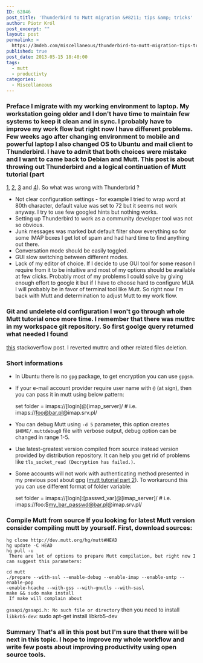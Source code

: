 ```yaml
---
ID: 62846
post_title: 'Thunderbird to Mutt migration &#8211; tips &amp; tricks'
author: Piotr Król
post_excerpt: ""
layout: post
permalink: >
  https://3mdeb.com/miscellaneous/thunderbird-to-mutt-migration-tips-tricks/
published: true
post_date: 2013-05-15 18:40:00
tags:
  - mutt
  - productivty
categories:
  - Miscellaneous
---
```

### Preface I migrate with my working environment to laptop. My workstation going older and I don't have time to maintain few systems to keep it clean and in sync. I probably have to improve my work flow but right now I have different problems. Few weeks ago after changing environment to mobile and powerful laptop I also changed OS to Ubuntu and mail client to Thunderbird. I have to admit that both choices were mistake and I want to came back to Debian and Mutt. This post is about throwing out Thunderbird and a logical continuation of Mutt tutorial (part 

[1][1], [2][2], [3][3] and [4][4]). So what was wrong with Thunderbrid ? 
*   Not clear configuration settings - for example I tried to wrap word at 80th character, default value was set to 72 but it seems not work anyway. I try to use few googled hints but nothing works.
*   Setting up Thunderbird to work as a community developer tool was not so obvious.
*   Junk messages was marked but default filter show everything so for some IMAP boxes I get lot of spam and had hard time to find anything out there.
*   Conversation mode should be easily toggled.
*   GUI slow switching between different modes.
*   Lack of my editor of choice. If I decide to use GUI tool for some reason I require from it to be intuitive and most of my options should be available at few clicks. Probably most of my problems I could solve by giving enough effort to google it but if I have to choose hard to configure MUA I will probably be in favor of terminal tool like Mutt. So right now I'm back with Mutt and determination to adjust Mutt to my work flow. 

### Git and undelete old configuration I won't go through whole Mutt tutorial once more time. I remember that there was muttrc in my workspace git repository. So first goolge query returned what needed I found 

[this][5] stackoverflow post. I reverted muttrc and other related files deletion. 
### Short informations

*   In Ubuntu there is no `gpg` package, to get encryption you can use `gpgsm`.
*   If your e-mail account provider require user name with `@` (at sign), then you can pass it in mutt using below pattern:

    set folder = imaps://[login]@[imap_server]/ # i.e. imaps://foo@bar.pl@imap.srv.pl/
    

*   You can debug Mutt using `-d 5` parameter, this option creates `$HOME/.muttdebug0` file with verbose output, debug option can be changed in range 1-5.
*   Use latest-greatest version compiled from source instead version provided by distribution repository. It can help you get rid of problems like `tls_socket_read (Decryption has failed.)`.
*   Some accounts will not work with authenticating method presented in my previous post about gpg ([mutt tutorial part 2][2]). To workaround this you can use different format of folder variable:

    set folder = imaps://[login]:[passwd_var]@[imap_server]/ # i.e. imaps://foo:$my_bar_passwd@bar.pl@imap.srv.pl/
    

### Compile Mutt from source If you looking for latest Mutt version consider compiling mutt by yourself. First, download sources: 

    hg clone http://dev.mutt.org/hg/mutt#HEAD
    hg update -C HEAD
    hg pull -u
     There are lot of options to prepare Mutt compilation, but right now I can suggest this parameters: 

    cd mutt
    ./prepare --with-ssl --enable-debug --enable-imap --enable-smtp --enable-pop 
    -enable-hcache --with-gss --with-gnutls --with-sasl
    make && sudo make install
     If make will complain about 

`gssapi/gssapi.h: No such file or directory` then you need to install `libkrb5-dev`: 
    sudo apt-get install libkrb5-dev
    

### Summary That's all in this post but I'm sure that there will be next in this topic. I hope to improve my whole workflow and write few posts about improving productivity using open source tools.

 [1]: /2012/05/13/mutt-tutorial-part-1-setup-imap-account
 [2]: /2012/05/13/mutt-tutorial-part-2-secure-login
 [3]: /2012/05/13/mutt-tutorial-part-3-sidebar-urls-in-e
 [4]: /2012/05/13/mutt-tutorial-part-4-html-mails-address
 [5]: http://stackoverflow.com/questions/953481/restore-a-deleted-file-in-a-git-repo